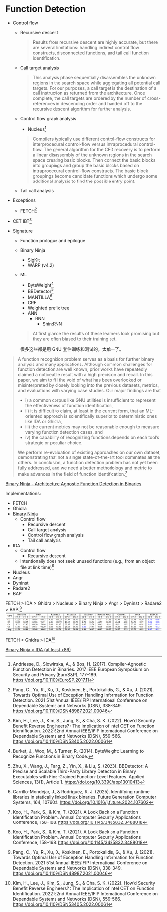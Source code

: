 # Function Detection
- Control flow
  - Recursive descent

    > Results from recursive descent are highly accurate, but there are several limitations: handling indirect control flow constructs, disconnected functions, and tail call function identification.

  - Call target analysis

    > This analysis phase sequentially disassembles the unknown regions in the search space while aggregating all potential call targets. For our purposes, a call target is the destination of a call instruction as returned from the architecture. Once complete, the call targets are ordered by the number of cross-references in descending order and handed off to the recursive descent algorithm for further analysis.

  - Control flow graph analysis
    - Nucleus[^andriesseCompilerAgnosticFunctionDetection2017]

    > Compilers typically use different control-flow constructs for interprocedural control-flow versus intraprocedural control-flow. The general algorithm for the CFG recovery is to perform a linear disassembly of the unknown regions in the search space creating basic blocks. Then connect the basic blocks into groupings and group the basic blocks based on intraprocedural control-flow constructs. The basic block groupings become candidate functions which undergo some additional analysis to find the possible entry point.

  - Tail call analysis

- Exceptions
  - FETCH[^pangOptimalUseException2021]

- CET IBT[^kimHowdSecurityBenefit2022]

- Signature
  - Function prologue and epilogue
  - Binary Ninja
    - SigKit
    - WARP (v4.2)
  - ML
    - ByteWeight[^burketByteWeightLearningRecognize2014]
    - BBDetector[^zhuBBDetectorPreciseScalable2023]
    - MANTILLA[^carrillo-mondejarIdentifyingRuntimeLibraries2025]
    - CRF
    - Weighted prefix tree
    - ANN
      - RNN
        - Shin:RNN

    > At first glance the results of these learners look promising but they are often biased to their training set.

    很多这些都是用 GNU 套件训练和测试的，太单一了。

> A function recognition problem serves as a basis for further binary analysis and many applications. Although common challenges for function detection are well known, prior works have repeatedly claimed a noticeable result with a high precision and recall. In this paper, we aim to fill the void of what has been overlooked or misinterpreted by closely looking into the previous datasets, metrics, and evaluations with varying case studies. Our major findings are that
> - i) a common corpus like GNU utilities is insufficient to represent the effectiveness of function identification,
> - ii) it is difficult to claim, at least in the current form, that an ML-oriented approach is scientifically superior to deterministic ones like IDA or Ghidra,
> - iii) the current metrics may not be reasonable enough to measure varying function detection cases, and
> - iv) the capability of recognizing functions depends on each tool’s strategic or peculiar choice.
> 
> We perform re-evaluation of existing approaches on our own dataset, demonstrating that not a single state-of-the-art tool dominates all the others. In conclusion, a function detection problem has not yet been fully addressed, and we need a better methodology and metric to make advances in the field of function identification.[^kooLookBackFunction2021]

[Binary Ninja - Architecture Agnostic Function Detection in Binaries](https://binary.ninja/2017/11/06/architecture-agnostic-function-detection-in-binaries.html)

Implementations:
- FETCH
- Ghidra
- [Binary Ninja](../Tools/Binary%20Ninja/README.md#analysis)
  - Control flow
    - Recursive descent
    - Call target analysis
    - Control flow graph analysis
    - Tail call analysis
- IDA
  - Control flow
    - Recursive descent
  - Intentionally does not seek unused functions (e.g., from an object file at link time)[^kooLookBackFunction2021]
- Nucleus
- Angr
- Dyninst
- Radare2
- BAP

FETCH > IDA > Ghidra > Nucleus > Binary Ninja > Angr > Dyninst > Radare2 > BAP:[^pangOptimalUseException2021]  
![](images/Detection/FETCH.png)

FETCH > Ghidra > IDA[^kimHowdSecurityBenefit2022]

[Binary Ninja > IDA (at least x86)](../Tools/Binary%20Ninja/README.md#analysis)


[^kimHowdSecurityBenefit2022]: Kim, H., Lee, J., Kim, S., Jung, S., & Cha, S. K. (2022). How’d Security Benefit Reverse Engineers? : The Implication of Intel CET on Function Identification. 2022 52nd Annual IEEE/IFIP International Conference on Dependable Systems and Networks (DSN), 559–566. https://doi.org/10.1109/DSN53405.2022.00061
[^pangOptimalUseException2021]: Pang, C., Yu, R., Xu, D., Koskinen, E., Portokalidis, G., & Xu, J. (2021). Towards Optimal Use of Exception Handling Information for Function Detection. 2021 51st Annual IEEE/IFIP International Conference on Dependable Systems and Networks (DSN), 338–349. https://doi.org/10.1109/DSN48987.2021.00046
[^burketByteWeightLearningRecognize2014]: Burket, J., Woo, M., & Turner, R. (2014). ByteWeight: Learning to Recognize Functions in Binary Code.
[^andriesseCompilerAgnosticFunctionDetection2017]: Andriesse, D., Slowinska, A., & Bos, H. (2017). Compiler-Agnostic Function Detection in Binaries. 2017 IEEE European Symposium on Security and Privacy (EuroS&P), 177–189. https://doi.org/10.1109/EuroSP.2017.11
[^carrillo-mondejarIdentifyingRuntimeLibraries2025]: Carrillo-Mondéjar, J., & Rodríguez, R. J. (2025). Identifying runtime libraries in statically linked linux binaries. Future Generation Computer Systems, 164, 107602. https://doi.org/10.1016/j.future.2024.107602
[^zhuBBDetectorPreciseScalable2023]: Zhu, X., Wang, J., Fang, Z., Yin, X., & Liu, S. (2023). BBDetector: A Precise and Scalable Third-Party Library Detection in Binary Executables with Fine-Grained Function-Level Features. Applied Sciences, 13(1), Article 1. https://doi.org/10.3390/app13010413
[^kooLookBackFunction2021]: Koo, H., Park, S., & Kim, T. (2021). A Look Back on a Function Identification Problem. Annual Computer Security Applications Conference, 158–168. https://doi.org/10.1145/3485832.3488018
